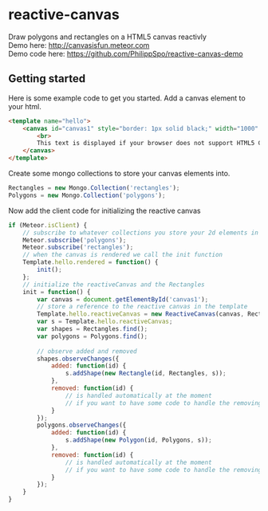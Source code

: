 # reactive-canvas
Draw polygons and rectangles on a HTML5 canvas reactivly<br>
Demo here: http://canvasisfun.meteor.com<br>
Demo code here: https://github.com/PhilippSpo/reactive-canvas-demo

## Getting started

Here is some example code to get you started.
Add a canvas element to your html.
```html
<template name="hello">
    <canvas id="canvas1" style="border: 1px solid black;" width="1000" height="1000">
        <br>
    	This text is displayed if your browser does not support HTML5 Canvas.
    </canvas>
</template>
```
Create some mongo collections to store your canvas elements into.
```javascript
Rectangles = new Mongo.Collection('rectangles');
Polygons = new Mongo.Collection('polygons');
```
Now add the client code for initializing the reactive canvas
```javascript
if (Meteor.isClient) {
    // subscribe to whatever collections you store your 2d elements in
    Meteor.subscribe('polygons');
    Meteor.subscribe('rectangles');
    // when the canvas is rendered we call the init function
    Template.hello.rendered = function() {
        init();
    };
    // initialize the reactiveCanvas and the Rectangles
    init = function() {
        var canvas = document.getElementById('canvas1');
        // store a reference to the reactive canvas in the template
        Template.hello.reactiveCanvas = new ReactiveCanvas(canvas, Rectangles, Polygons);
        var s = Template.hello.reactiveCanvas;
        var shapes = Rectangles.find();
        var polygons = Polygons.find();
    
        // observe added and removed
        shapes.observeChanges({
            added: function(id) {
                s.addShape(new Rectangle(id, Rectangles, s));
            },
            removed: function(id) {
                // is handled automatically at the moment
                // if you want to have some code to handle the removing do it here
            }
        });
        polygons.observeChanges({
            added: function(id) {
                s.addShape(new Polygon(id, Polygons, s));
            },
            removed: function(id) {
                // is handled automatically at the moment
                // if you want to have some code to handle the removing do it here
            }
        });
    }
}
```
